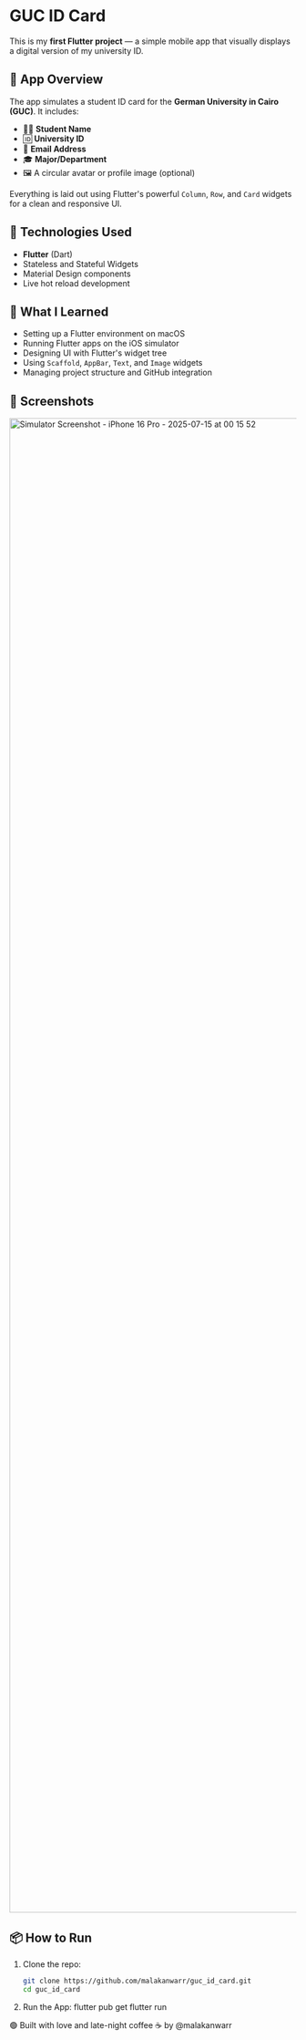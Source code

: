 # GUC ID Card

This is my **first Flutter project** — a simple mobile app that visually displays a digital version of my university ID.

## 📱 App Overview

The app simulates a student ID card for the **German University in Cairo (GUC)**. It includes:

- 🧑‍🎓 **Student Name**
- 🆔 **University ID**
- 📧 **Email Address**
- 🎓 **Major/Department**
- 🖼️ A circular avatar or profile image (optional)

Everything is laid out using Flutter's powerful `Column`, `Row`, and `Card` widgets for a clean and responsive UI.

## 🚀 Technologies Used

- **Flutter** (Dart)
- Stateless and Stateful Widgets
- Material Design components
- Live hot reload development

## 🧠 What I Learned

- Setting up a Flutter environment on macOS
- Running Flutter apps on the iOS simulator
- Designing UI with Flutter's widget tree
- Using `Scaffold`, `AppBar`, `Text`, and `Image` widgets
- Managing project structure and GitHub integration

## 📸 Screenshots

<img width="1206" height="2622" alt="Simulator Screenshot - iPhone 16 Pro - 2025-07-15 at 00 15 52" src="https://github.com/user-attachments/assets/7b3aad00-2610-4519-93e7-0db8a586742c" />


## 📦 How to Run

1. Clone the repo:
   ```bash
   git clone https://github.com/malakanwarr/guc_id_card.git
   cd guc_id_card
2. Run the App:
   flutter pub get
   flutter run

🟢 Built with love and late-night coffee ☕ by @malakanwarr

